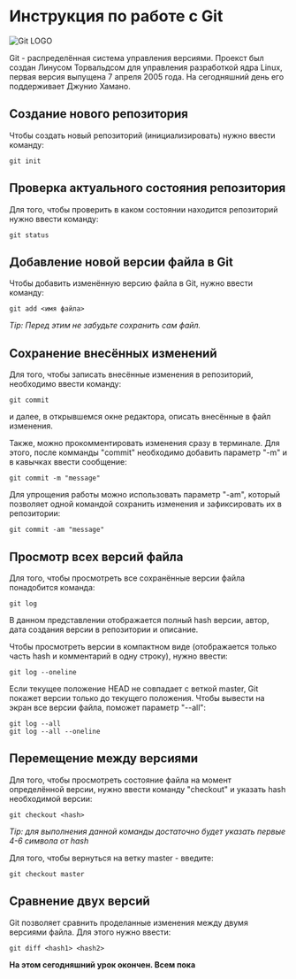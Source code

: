 # Инструкция по работе с Git

![Git LOGO](Git-logo.png)

Git - распределённая система управления версиями. Проекст был создан Линусом Торвальдсом для управления разработкой ядра Linux, первая версия выпущена 7 апреля 2005 года. На сегодняшний день его поддерживает Джунио Хамано.

## Создание нового репозитория

Чтобы создать новый репозиторий (инициализировать) нужно ввести команду:

    git init
    
## Проверка актуального состояния репозитория

Для того, чтобы проверить в каком состоянии находится репозиторий нужно ввести команду:

    git status

## Добавление новой версии файла в Git

Чтобы добавить изменённую версию файла в Git, нужно ввести команду:

    git add <имя файла>

*Tip: Перед этим не забудьте сохранить сам файл.*

## Сохранение внесённых изменений

Для того, чтобы записать внесённые изменения в репозиторий, необходимо ввести команду:

    git commit

и далее, в открывшемся окне редактора, описать внесённые в файл изменения.

Также, можно прокомментировать изменения сразу в терминале. Для этого, после комманды "commit" необходимо добавить параметр "-m" и в кавычках ввести сообщение:

    git commit -m "message"

Для упрощения работы можно использовать параметр "-am", который позволяет одной командой сохранить изменения и зафиксировать их в репозитории:

    git commit -am "message"

## Просмотр всех версий файла

Для того, чтобы просмотреть все сохранённые версии файла понадобится команда:

    git log

В данном представлении отображается полный hash версии, автор, дата создания версии в репозитории и описание.

Чтобы просмотреть версии в компактном виде (отображается только часть hash и комментарий в одну строку), нужно ввести:

    git log --oneline

Если текущее положение HEAD не совпадает с веткой master, Git покажет версии только до текущего положения. Чтобы вывести на экран все версии файла, поможет параметр "--all":

    git log --all
    git log --all --oneline

## Перемещение между версиями

Для того, чтобы просмотреть состояние файла на момент определённой версии, нужно ввести команду "checkout" и указать hash необходимой версии:

    git checkout <hash>

*Tip: для выполнения данной команды достаточно будет указать первые 4-6 символа от hash*

Для того, чтобы вернуться на ветку master - введите:

    git checkout master

## Сравнение двух версий

Git  позволяет сравнить проделанные изменения между двумя версиями файла. Для этого нужно ввести:

    git diff <hash1> <hash2>

**На этом сегодняшний урок окончен. Всем пока**
